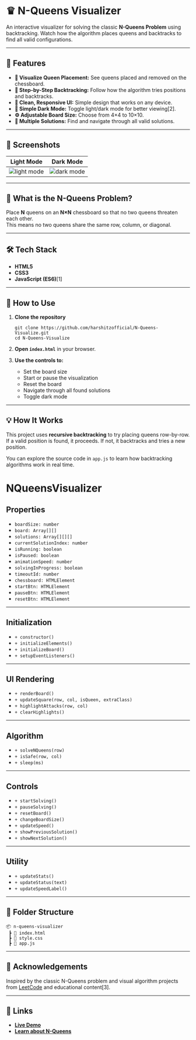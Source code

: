 # ♛ N-Queens Visualizer

An interactive visualizer for solving the classic **N-Queens Problem** using backtracking. Watch how the algorithm places queens and backtracks to find all valid configurations.

---

## 🚀 Features

- **👑 Visualize Queen Placement:** See queens placed and removed on the chessboard.
- **🔁 Step-by-Step Backtracking:** Follow how the algorithm tries positions and backtracks.
- **🎨 Clean, Responsive UI:** Simple design that works on any device.
- **🌙 Simple Dark Mode:** Toggle light/dark mode for better viewing[2].
- **⚙️ Adjustable Board Size:** Choose from 4×4 to 10×10.
- **🔄 Multiple Solutions:** Find and navigate through all valid solutions.

---

## 📸 Screenshots

| Light Mode | Dark Mode |
|------------|-----------|
| ![light mode](https://github.com/user-attachments/assets/7efc62e0-35c6-4933-b1cc-2d8d59df3441) | ![dark mode](https://github.com/user-attachments/assets/ca22d12d-1a19-4798-9771-e6cfeb76056b) |

---

## 🧠 What is the N-Queens Problem?

Place **N** queens on an **N×N** chessboard so that no two queens threaten each other.  
This means no two queens share the same row, column, or diagonal.

---

## 🛠️ Tech Stack

- **HTML5**
- **CSS3**
- **JavaScript (ES6)**[1]

---

## 🔧 How to Use

1. **Clone the repository**
   ```
   git clone https://github.com/harshitzofficial/N-Queens-Visualize.git
   cd N-Queens-Visualize
   ```

2. **Open `index.html`** in your browser.

3. **Use the controls to:**
   - Set the board size
   - Start or pause the visualization
   - Reset the board
   - Navigate through all found solutions
   - Toggle dark mode

---

## 💡 How It Works

This project uses **recursive backtracking** to try placing queens row-by-row. If a valid position is found, it proceeds. If not, it backtracks and tries a new position.

You can explore the source code in `app.js` to learn how backtracking algorithms work in real time.

# NQueensVisualizer

## Properties
- `boardSize: number`
- `board: Array[][]`
- `solutions: Array[][][]`
- `currentSolutionIndex: number`
- `isRunning: boolean`
- `isPaused: boolean`
- `animationSpeed: number`
- `solvingInProgress: boolean`
- `timeoutId: number`
- `chessboard: HTMLElement`
- `startBtn: HTMLElement`
- `pauseBtn: HTMLElement`
- `resetBtn: HTMLElement`

---

## Initialization
- `+ constructor()`
- `+ initializeElements()`
- `+ initializeBoard()`
- `+ setupEventListeners()`

---

## UI Rendering
- `+ renderBoard()`
- `+ updateSquare(row, col, isQueen, extraClass)`
- `+ highlightAttacks(row, col)`
- `+ clearHighlights()`

---

## Algorithm
- `+ solveNQueens(row)`
- `+ isSafe(row, col)`
- `+ sleep(ms)`

---

## Controls
- `+ startSolving()`
- `+ pauseSolving()`
- `+ resetBoard()`
- `+ changeBoardSize()`
- `+ updateSpeed()`
- `+ showPreviousSolution()`
- `+ showNextSolution()`

---

## Utility
- `+ updateStats()`
- `+ updateStatus(text)`
- `+ updateSpeedLabel()`


---

## 📁 Folder Structure

```
📦 n-queens-visualizer
 ┣ 📄 index.html
 ┣ 📄 style.css
 ┣ 📄 app.js
```

---
## 🙌 Acknowledgements

Inspired by the classic N-Queens problem and visual algorithm projects from [LeetCode](https://leetcode.com/problems/n-queens/) and educational content[3].

---

## 🔗 Links

- **[Live Demo](https://n-queens-visualizer-two.vercel.app/)**
- **[Learn about N-Queens](https://en.wikipedia.org/wiki/Eight_queens_puzzle)**

